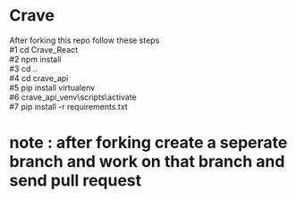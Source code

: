 # Crave

After forking this repo follow these steps <br/>
#1 cd Crave_React <br/>
#2 npm install <br/>
#3 cd .. <br/>
#4 cd crave_api <br/>
#5 pip install virtualenv <br/>
#6 crave_api_venv\scripts\activate <br/>
#7 pip install -r requirements.txt <br/>


# note : after forking create a seperate branch and work on that branch and send pull request



